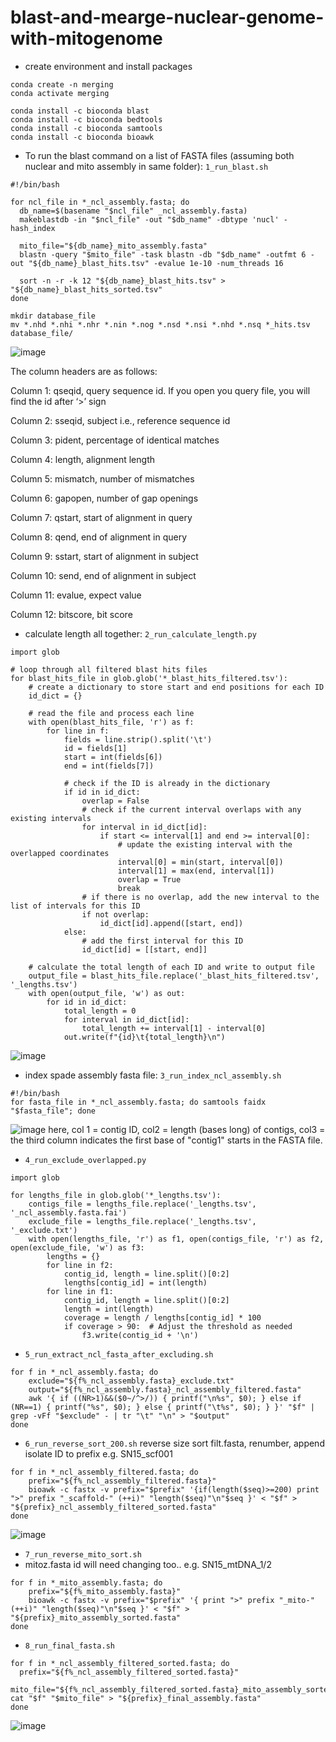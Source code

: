 # blast-and-mearge-nuclear-genome-with-mitogenome

- create environment and install packages

```
conda create -n merging
conda activate merging

conda install -c bioconda blast
conda install -c bioconda bedtools
conda install -c bioconda samtools
conda install -c bioconda bioawk
```

- To run the blast command on a list of FASTA files (assuming both nuclear and mito assembly in same folder): `1_run_blast.sh`
```
#!/bin/bash

for ncl_file in *_ncl_assembly.fasta; do
  db_name=$(basename "$ncl_file" _ncl_assembly.fasta)
  makeblastdb -in "$ncl_file" -out "$db_name" -dbtype 'nucl' -hash_index

  mito_file="${db_name}_mito_assembly.fasta"
  blastn -query "$mito_file" -task blastn -db "$db_name" -outfmt 6 -out "${db_name}_blast_hits.tsv" -evalue 1e-10 -num_threads 16

  sort -n -r -k 12 "${db_name}_blast_hits.tsv" > "${db_name}_blast_hits_sorted.tsv"
done

mkdir database_file
mv *.nhd *.nhi *.nhr *.nin *.nog *.nsd *.nsi *.nhd *.nsq *_hits.tsv database_file/
```
![image](https://github.com/muhitulh/blast-and-mearge-nuclear-genome-with-mitogenome/assets/67751990/e4ec3119-d270-40df-9e76-69c3a8cc52dc)

The column headers are as follows:

Column 1: qseqid, query sequence id. If you open you query file, you will find the id after ‘>’ sign

Column 2: sseqid, subject i.e., reference sequence id

Column 3: pident, percentage of identical matches

Column 4: length, alignment length

Column 5: mismatch, number of mismatches

Column 6: gapopen, number of gap openings

Column 7: qstart, start of alignment in query

Column 8: qend, end of alignment in query

Column 9: sstart, start of alignment in subject

Column 10: send, end of alignment in subject

Column 11: evalue, expect value

Column 12: bitscore, bit score



- calculate length all together: `2_run_calculate_length.py`
```
import glob

# loop through all filtered blast hits files
for blast_hits_file in glob.glob('*_blast_hits_filtered.tsv'):
    # create a dictionary to store start and end positions for each ID
    id_dict = {}

    # read the file and process each line
    with open(blast_hits_file, 'r') as f:
        for line in f:
            fields = line.strip().split('\t')
            id = fields[1]
            start = int(fields[6])
            end = int(fields[7])

            # check if the ID is already in the dictionary
            if id in id_dict:
                overlap = False
                # check if the current interval overlaps with any existing intervals
                for interval in id_dict[id]:
                    if start <= interval[1] and end >= interval[0]:
                        # update the existing interval with the overlapped coordinates
                        interval[0] = min(start, interval[0])
                        interval[1] = max(end, interval[1])
                        overlap = True
                        break
                # if there is no overlap, add the new interval to the list of intervals for this ID
                if not overlap:
                    id_dict[id].append([start, end])
            else:
                # add the first interval for this ID
                id_dict[id] = [[start, end]]

    # calculate the total length of each ID and write to output file
    output_file = blast_hits_file.replace('_blast_hits_filtered.tsv', '_lengths.tsv')
    with open(output_file, 'w') as out:
        for id in id_dict:
            total_length = 0
            for interval in id_dict[id]:
                total_length += interval[1] - interval[0]
            out.write(f"{id}\t{total_length}\n")
```
![image](https://github.com/muhitulh/blast-and-mearge-nuclear-genome-with-mitogenome/assets/67751990/e8803772-7d76-49cd-a4e1-1e7d700c3c90)


- index spade assembly fasta file: `3_run_index_ncl_assembly.sh`
```
#!/bin/bash
for fasta_file in *_ncl_assembly.fasta; do samtools faidx "$fasta_file"; done
```
![image](https://github.com/muhitulh/blast-and-mearge-nuclear-genome-with-mitogenome/assets/67751990/64d41489-7e58-418e-96db-959ae026e65e)
here, col 1 = contig ID, col2 = length (bases long) of contigs, col3 = the third column indicates the first base of "contig1" starts in the FASTA file.

- `4_run_exclude_overlapped.py`

```
import glob

for lengths_file in glob.glob('*_lengths.tsv'):
    contigs_file = lengths_file.replace('_lengths.tsv', '_ncl_assembly.fasta.fai')
    exclude_file = lengths_file.replace('_lengths.tsv', '_exclude.txt')
    with open(lengths_file, 'r') as f1, open(contigs_file, 'r') as f2, open(exclude_file, 'w') as f3:
        lengths = {}
        for line in f2:
            contig_id, length = line.split()[0:2]
            lengths[contig_id] = int(length)
        for line in f1:
            contig_id, length = line.split()[0:2]
            length = int(length)
            coverage = length / lengths[contig_id] * 100
            if coverage > 90:  # Adjust the threshold as needed
                f3.write(contig_id + '\n')
```



- `5_run_extract_ncl_fasta_after_excluding.sh`
```
for f in *_ncl_assembly.fasta; do
    exclude="${f%_ncl_assembly.fasta}_exclude.txt"
    output="${f%_ncl_assembly.fasta}_ncl_assembly_filtered.fasta"
    awk '{ if ((NR>1)&&($0~/^>/)) { printf("\n%s", $0); } else if (NR==1) { printf("%s", $0); } else { printf("\t%s", $0); } }' "$f" | grep -vFf "$exclude" - | tr "\t" "\n" > "$output"
done
```


- `6_run_reverse_sort_200.sh`
reverse size sort filt.fasta, renumber, append isolate ID to prefix e.g. SN15_scf001
```
for f in *_ncl_assembly_filtered.fasta; do
    prefix="${f%_ncl_assembly_filtered.fasta}"
    bioawk -c fastx -v prefix="$prefix" '{if(length($seq)>=200) print ">" prefix "_scaffold-" (++i)" "length($seq)"\n"$seq }' < "$f" > "${prefix}_ncl_assembly_filtered_sorted.fasta"
done
```
![image](https://github.com/muhitulh/blast-and-mearge-nuclear-genome-with-mitogenome/assets/67751990/6d5a0e81-6071-4ec4-b505-ef99807170ca)


- `7_run_reverse_mito_sort.sh`
- mitoz.fasta id will need changing too.. e.g. SN15_mtDNA_1/2
```
for f in *_mito_assembly.fasta; do
    prefix="${f%_mito_assembly.fasta}"
    bioawk -c fastx -v prefix="$prefix" '{ print ">" prefix "_mito-" (++i)" "length($seq)"\n"$seq }' < "$f" > "${prefix}_mito_assembly_sorted.fasta"
done
```

- `8_run_final_fasta.sh`

```
for f in *_ncl_assembly_filtered_sorted.fasta; do
  prefix="${f%_ncl_assembly_filtered_sorted.fasta}"
	mito_file="${f%_ncl_assembly_filtered_sorted.fasta}_mito_assembly_sorted.fasta"
cat "$f" "$mito_file" > "${prefix}_final_assembly.fasta"
done
```
![image](https://github.com/muhitulh/blast-and-mearge-nuclear-genome-with-mitogenome/assets/67751990/465c88b4-c7f4-4633-a6f5-5eb9493b263f)
